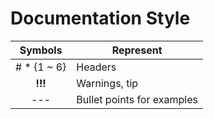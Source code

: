 # Documentation Style
| Symbols | Represent |
| :---: | --- |
| # * {1 ~ 6} | Headers |
| **!!!** | Warnings, tip |
| \--- | Bullet points for examples |
